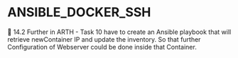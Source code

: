 # ANSIBLE_DOCKER_SSH


🔰 14.2 Further in ARTH - Task 10 have to create an
Ansible playbook that will retrieve newContainer IP 
and update the inventory. So that further Configuration
of Webserver could be done inside that Container.

